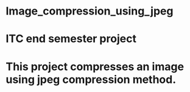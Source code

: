 # Image_compression_using_jpeg
# ITC end semester project
# This project compresses an image using jpeg compression method.
